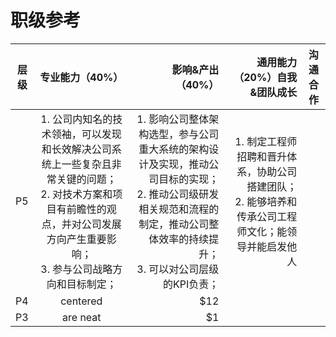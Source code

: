 # 职级参考
|层级       |专业能力（40%）  |影响&产出（40%）|通用能力（20%）自我&团队成长 | 沟通合作|
| ------------- | :-----------: | ----: | ----: | :-----------: |
| P5     | 1. 公司内知名的技术领袖，可以发现和长效解决公司系统上一些复杂且非常关键的问题；<br>2. 对技术方案和项目有前瞻性的观点，并对公司发展方向产生重要影响；<br>3. 参与公司战略方向和目标制定； | 1. 影响公司整体架构选型，参与公司重大系统的架构设计及实现，推动公司目标的实现；<br>2. 推动公司级研发相关规范和流程的制定，推动公司整体效率的持续提升；<br>3. 可以对公司层级的KPI负责； |1. 制定工程师招聘和晋升体系，协助公司搭建团队；<br>2. 能够培养和传承公司工程师文化；能领导并能启发他人|
| P4     |   centered    |   $12 |
| P3     |   are neat    |    $1 |
